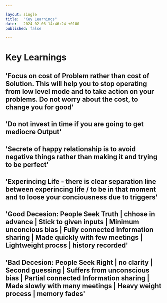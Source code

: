 ```yaml
---

layout: single
title:  "Key Learnings"
date:   2024-02-06 14:46:24 +0100
published: false

---
```

# Key Learnings

## 'Focus on cost of Problem rather than cost of Solution. This will help you to stop operating from low level mode and to take action on your problems. Do not worry about the cost, to change you for good'
## 'Do not invest in time if you are going to get mediocre Output'
## 'Secrete of happy relationship is to avoid negative things rather than making it and trying to be perfect'
## 'Experincing Life - there is clear separation line between experincing life / to be in that moment and to loose your conciousness due to triggers'
## 'Good Decesion: People Seek Truth | chhose in advance | Stick to given inputs | Minimum unconcious bias | Fully connected Information sharing | Made quickly with few meetings | Lightweight procss | history recorded'
##  'Bad Decesion: People Seek Right | no clarity | Second guessing | Suffers from unconscious bias | Partial connected Information sharing | Made slowly with many meetings | Heavy weight process | memory fades'


